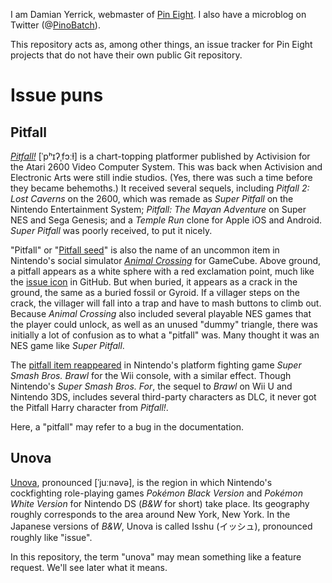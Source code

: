 I am Damian Yerrick, webmaster of [Pin Eight]. I also have a microblog on Twitter (@[PinoBatch]).

This repository acts as, among other things, an issue tracker for Pin Eight projects that do not have their own public Git repository.

[Pin Eight]: https://pineight.com/
[PinoBatch]: https://twitter.com/PinoBatch

Issue puns
====

Pitfall
----
_[Pitfall!]_ [ˈpʰɪʔˌfɔːɫ] is a chart-topping platformer published by Activision for the Atari 2600 Video Computer System.
This was back when Activision and Electronic Arts were still indie studios.
(Yes, there was such a time before they became behemoths.)
It received several sequels, including _Pitfall 2: Lost Caverns_ on the 2600, which was remade as _Super Pitfall_ on the Nintendo Entertainment System; _Pitfall: The Mayan Adventure_ on Super NES and Sega Genesis; and a _Temple Run_ clone for Apple iOS and Android.
_Super Pitfall_ was poorly received, to put it nicely.

"Pitfall" or "[Pitfall seed]" is also the name of an uncommon item in Nintendo's social simulator _[Animal Crossing]_ for GameCube.
Above ground, a pitfall appears as a white sphere with a red exclamation point, much like the [issue icon] in GitHub.
But when buried, it appears as a crack in the ground, the same as a buried fossil or Gyroid.
If a villager steps on the crack, the villager will fall into a trap and have to mash buttons to climb out.
Because _Animal Crossing_ also included several playable NES games that the player could unlock, as well as an unused "dummy" triangle, there was initially a lot of confusion as to what a "pitfall" was.
Many thought it was an NES game like _Super Pitfall_.

The [pitfall item reappeared][Brawl pitfall] in Nintendo's platform fighting game _Super Smash Bros. Brawl_ for the Wii console, with a similar effect.
Though Nintendo's _Super Smash Bros. For_, the sequel to _Brawl_ on Wii U and Nintendo 3DS, includes several third-party characters as DLC, it never got the Pitfall Harry character from _Pitfall!_.

Here, a "pitfall" may refer to a bug in the documentation.

[Pitfall!]: https://en.wikipedia.org/wiki/Pitfall!
[Pitfall seed]: https://nookipedia.com/wiki/Pitfall_seed
[Animal Crossing]: https://en.wikipedia.org/wiki/Animal_Crossing_%28video_game%29
[issue icon]: https://primer.style/octicons/issue-opened-16
[Brawl pitfall]: http://www.ssbwiki.com/pitfall

Unova
----
[Unova], pronounced [ˈjuːnəvə], is the region in which Nintendo's cockfighting role-playing games _Pokémon Black Version_ and _Pokémon White Version_ for Nintendo DS (_B&W_ for short) take place.
Its geography roughly corresponds to the area around New York, New York.
In the Japanese versions of _B&W_, Unova is called Isshu (イッシュ), pronounced roughly like "issue".

In this repository, the term "unova" may mean something like a feature request.
We'll see later what it means.

[Unova]: http://bulbapedia.bulbagarden.net/wiki/Unova
